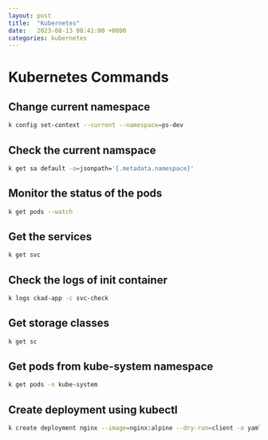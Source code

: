 ```yaml
---
layout: post
title:  "Kubernetes"
date:   2023-08-13 08:41:00 +0800
categories: kubernetes
---
```


# Kubernetes Commands

## Change current namespace
```sh
k config set-context --current --namespace=ps-dev
```

## Check the current namspace
```sh
k get sa default -o=jsonpath='{.metadata.namespace}'
```

## Monitor the status of the pods
```sh
k get pods --watch
```

## Get the services
```sh
k get svc
```

## Check the logs of init container
```sh
k logs ckad-app -c svc-check
```

## Get storage classes
```sh
k get sc
```

## Get pods from kube-system namespace
```sh
k get pods -n kube-system
```
## Create deployment using kubectl
```sh
k create deployment nginx --image=nginx:alpine --dry-run=client -o yaml > deploy.yaml
```